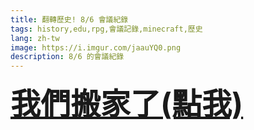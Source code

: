 ```yaml
---
title: 翻轉歷史! 8/6 會議紀錄 
tags: history,edu,rpg,會議記錄,minecraft,歷史
lang: zh-tw
image: https://i.imgur.com/jaauYQ0.png
description: 8/6 的會議紀錄
---
```

<font size=10> [**我們搬家了(點我)**](https://hackmd.io/@MC-HistoryRPG/8-6_會議記錄)
</font>
